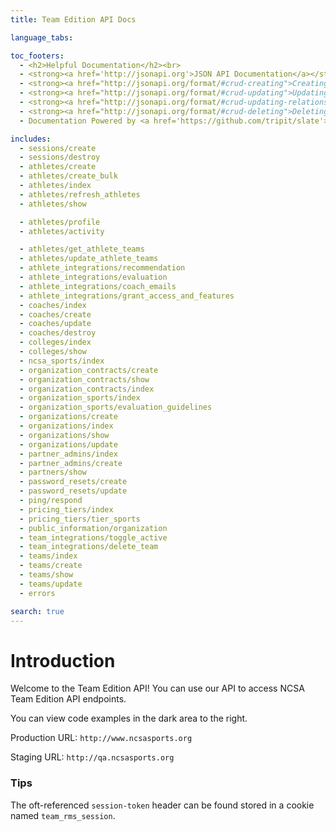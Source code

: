```yaml
---
title: Team Edition API Docs

language_tabs:

toc_footers:
  - <h2>Helpful Documentation</h2><br>
  - <strong><a href='http://jsonapi.org'>JSON API Documentation</a></strong>
  - <strong><a href="http://jsonapi.org/format/#crud-creating">Creating a Resource</a></strong>
  - <strong><a href="http://jsonapi.org/format/#crud-updating">Updating a Resource</a></strong>
  - <strong><a href="http://jsonapi.org/format/#crud-updating-relationships">Updating Relationships</a></strong>
  - <strong><a href="http://jsonapi.org/format/#crud-deleting">Deleting a Resource</a><br><br></strong>
  - Documentation Powered by <a href='https://github.com/tripit/slate'>Slate</a>

includes:
  - sessions/create
  - sessions/destroy
  - athletes/create
  - athletes/create_bulk
  - athletes/index
  - athletes/refresh_athletes
  - athletes/show

  - athletes/profile
  - athletes/activity

  - athletes/get_athlete_teams
  - athletes/update_athlete_teams
  - athlete_integrations/recommendation
  - athlete_integrations/evaluation
  - athlete_integrations/coach_emails
  - athlete_integrations/grant_access_and_features
  - coaches/index
  - coaches/create
  - coaches/update
  - coaches/destroy
  - colleges/index
  - colleges/show
  - ncsa_sports/index
  - organization_contracts/create
  - organization_contracts/show
  - organization_contracts/index
  - organization_sports/index
  - organization_sports/evaluation_guidelines
  - organizations/create
  - organizations/index
  - organizations/show
  - organizations/update
  - partner_admins/index
  - partner_admins/create
  - partners/show
  - password_resets/create
  - password_resets/update
  - ping/respond
  - pricing_tiers/index
  - pricing_tiers/tier_sports
  - public_information/organization
  - team_integrations/toggle_active
  - team_integrations/delete_team
  - teams/index
  - teams/create
  - teams/show
  - teams/update
  - errors

search: true
---
```


# Introduction

Welcome to the Team Edition API! You can use our API to access NCSA Team Edition API endpoints.

You can view code examples in the dark area to the right.

Production URL: `http://www.ncsasports.org`

Staging URL: `http://qa.ncsasports.org`

### Tips
The oft-referenced `session-token` header can be found stored in a cookie named `team_rms_session`.<br>
